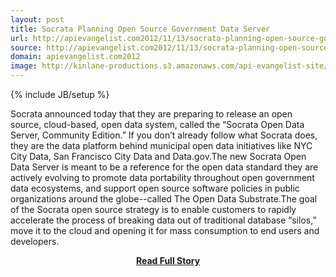 ```yaml
---
layout: post
title: Socrata Planning Open Source Government Data Server
url: http://apievangelist.com2012/11/13/socrata-planning-open-source-government-data-server/
source: http://apievangelist.com2012/11/13/socrata-planning-open-source-government-data-server/
domain: apievangelist.com2012
image: http://kinlane-productions.s3.amazonaws.com/api-evangelist-site/blog/Socrata-logo.jpeg
---
```

{% include JB/setup %}<p>Socrata announced today that they are preparing to release an open source, cloud-based, open data system, called the “Socrata Open Data Server, Community Edition.” If you don’t already follow what Socrata does, they are the data platform behind municipal open data initiatives like NYC City Data, San Francisco City Data and Data.gov.The new Socrata Open Data Server is meant to be a reference for the open data standard they are actively evolving to promote data portability throughout open government data ecosystems, and support open source software policies in public organizations around the globe--called The Open Data Substrate.The goal of the Socrata open source strategy is to enable customers to rapidly accelerate the process of breaking data out of traditional database “silos,” move it to the cloud and opening it for mass consumption to end users and developers.</p>
<center><p><a href="http://apievangelist.com2012/11/13/socrata-planning-open-source-government-data-server/" style='padding:25px; font-sze:18px; font-weight: bold;'>Read Full Story</a></p></center>
